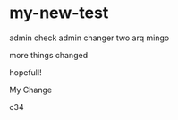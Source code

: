 # my-new-test


admin check admin changer two arq mingo

more things changed

hopefull!

My Change

c34
